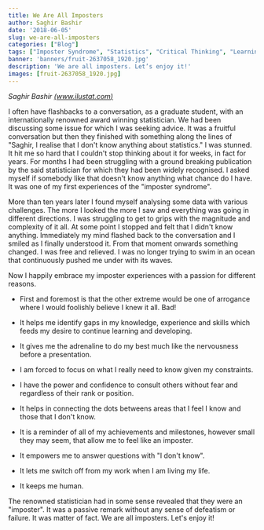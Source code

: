 ```yaml
---
title: We Are All Imposters
author: Saghir Bashir
date: '2018-06-05'
slug: we-are-all-imposters
categories: ["Blog"]
tags: ["Imposter Syndrome", "Statistics", "Critical Thinking", "Learning"]
banner: 'banners/fruit-2637058_1920.jpg'
description: 'We are all imposters. Let’s enjoy it!'
images: [fruit-2637058_1920.jpg]
---
```


*Saghir Bashir [(www.ilustat.com)](http://www.ilustat.com/)*

I often have flashbacks to a conversation, as a graduate student, with an 
internationally renowned award winning statistician. We had been discussing some 
issue for which I was seeking advice. It was a fruitful conversation but then they 
finished with something along the lines of "Saghir, I realise that I don't know
anything about statistics." I was stunned. It hit me so hard that I couldn't stop 
thinking about it for weeks, in fact for years. For months I had been struggling 
with a ground breaking publication by the said statistician for which they had 
been widely recognised. I asked myself if somebody like that doesn't know 
anything what chance do I have. It was one of my first experiences of the 
"imposter syndrome".

More than ten years later I found myself analysing some data with various 
challenges. The more I looked the more I saw and everything was going in different
directions. I was struggling to get to grips with the magnitude and complexity 
of it all. At some point I stopped and felt that I didn't know anything. 
Immediately my mind flashed back to the conversation and I smiled as I finally 
understood it. From that moment onwards something changed. I was free and relieved. 
I was no longer trying to swim in an ocean that continuously pushed me under with 
its waves. 

Now I happily embrace my imposter experiences with a passion for different 
reasons.

* First and foremost is that the other extreme would be one of arrogance where I 
would foolishly believe I knew it all. Bad!

* It helps me identify gaps in my knowledge, experience and skills which feeds 
my desire to continue learning and developing.

* It gives me the adrenaline to do my best much like the nervousness before a presentation.

* I am forced to focus on what I really need to know given my constraints. 

* I have the power and confidence to consult others without fear and regardless of their 
rank or position.

* It helps in connecting the dots betweens areas that I feel I know and those that I don't know.

* It is a reminder of all of my achievements and milestones, however small they may seem, 
that allow me to feel like an imposter.

* It empowers me to answer questions with "I don't know".

* It lets me switch off from my work when I am living my life.

* It keeps me human.

The renowned statistician had in some sense revealed that they were an "imposter". 
It was a passive remark without any sense of defeatism or failure. It was matter 
of fact. We are all imposters. Let's enjoy it!


<!--more-->
